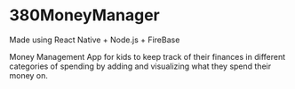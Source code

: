 # 380MoneyManager

Made using React Native + Node.js + FireBase

Money Management App for kids to keep track of their finances in different categories of spending by adding and visualizing what they spend their money on.  
